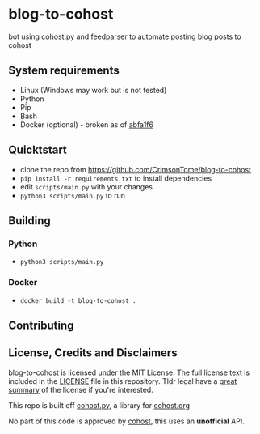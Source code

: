 # blog-to-cohost

bot using [cohost.py](https://github.com/valknight/Cohost.py) and feedparser to automate posting blog posts to cohost

## System requirements

- Linux (Windows may work but is not tested)
- Python
- Pip
- Bash
- Docker (optional) - broken as of [abfa1f6](https://github.com/CrimsonTome/blog-to-cohost/commit/abfa1f6c7debead66a1f6ebc14928d9abfac020a)

## Quicktstart

- clone the repo from <https://github.com/CrimsonTome/blog-to-cohost>
- `pip install -r requirements.txt` to install dependencies
- edit `scripts/main.py` with your changes
- `python3 scripts/main.py` to run
<!-- more steps soon -->

## Building

### Python

<!--  steps here -->

- `python3 scripts/main.py`

### Docker

<!-- steps here -->
- `docker build -t blog-to-cohost .`

## Contributing

<!-- TODO Add contributing guidelines -->

## License, Credits and Disclaimers

blog-to-cohost is licensed under the MIT License. The full license text is included in the [LICENSE](LICENSE) file in this repository. Tldr legal have a [great summary](https://www.tldrlegal.com/l/mit) of the license if you're interested.  

This repo is built off [cohost.py](https://github.com/valknight/Cohost.py), a library for [cohost.org](https://cohost.org/)

No part of this code is approved by [cohost](https://cohost.org/), this uses an **unofficial** API.
